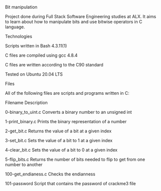 Bit manipulation

Project done during Full Stack Software Engineering studies at ALX. It aims to learn about how to manipulate bits and use bitwise operators in C language.



Technologies

Scripts written in Bash 4.3.11(1)

C files are compiled using gcc 4.8.4

C files are written according to the C90 standard

Tested on Ubuntu 20.04 LTS

Files

All of the following files are scripts and programs written in C:



Filename	Description

0-binary_to_uint.c	Converts a binary number to an unsigned int

1-print_binary.c	Prints the binary representation of a number

2-get_bit.c	Returns the value of a bit at a given index

3-set_bit.c	Sets the value of a bit to 1 at a given index

4-clear_bit.c	Sets the value of a bit to 0 at a given index

5-flip_bits.c	Returns the number of bits needed to flip to get from one number to another

100-get_endianess.c	Checks the endianness

101-password	Script that contains the password of crackme3 file
